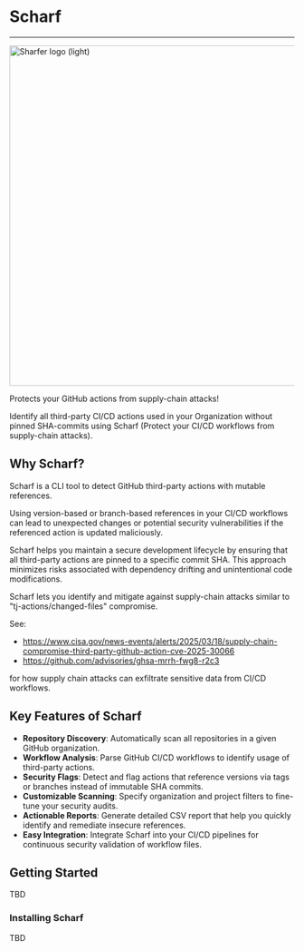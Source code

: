 # Scharf
---

<picture width="500">
  <source
    width="600"
    media="(prefers-color-scheme: dark)"
    src="https://github.com/cybrota/sharfer/blob/main/scharf-logo-d.png"
    alt="Scarfer logo (dark)"
  />
  <img
    width="600"
    src="https://github.com/cybrota/sharfer/blob/main/scharf-logo-l.png"
    alt="Sharfer logo (light)"
  />
</picture>


Protects your GitHub actions from supply-chain attacks!

Identify all third-party CI/CD actions used in your Organization without pinned SHA-commits using Scharf (Protect your CI/CD workflows from supply-chain attacks).


## Why Scharf?

Scharf is a CLI tool to detect GitHub third-party actions with mutable references.

Using version-based or branch-based references in your CI/CD workflows can lead to unexpected changes or potential security vulnerabilities if the referenced action is updated maliciously.

Scharf helps you maintain a secure development lifecycle by ensuring that all third-party actions are pinned to a specific commit SHA. This approach minimizes risks associated with dependency drifting and unintentional code modifications.

Scharf lets you identify and mitigate against supply-chain attacks similar to "tj-actions/changed-files" compromise.

See:
- https://www.cisa.gov/news-events/alerts/2025/03/18/supply-chain-compromise-third-party-github-action-cve-2025-30066
- https://github.com/advisories/ghsa-mrrh-fwg8-r2c3

for how supply chain attacks can exfiltrate sensitive data from CI/CD workflows.


## Key Features of Scharf

* **Repository Discovery**: Automatically scan all repositories in a given GitHub organization.
* **Workflow Analysis**: Parse GitHub CI/CD workflows to identify usage of third-party actions.
* **Security Flags**: Detect and flag actions that reference versions via tags or branches instead of immutable SHA commits.
* **Customizable Scanning**: Specify organization and project filters to fine-tune your security audits.
* **Actionable Reports**: Generate detailed CSV report that help you quickly identify and remediate insecure references.
* **Easy Integration**: Integrate Scharf into your CI/CD pipelines for continuous security validation of workflow files.


## Getting Started
TBD

### Installing Scharf
TBD

